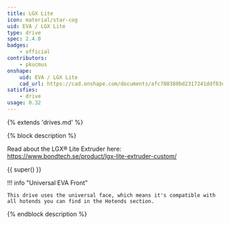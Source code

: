 ```yaml
---
title: LGX Lite
icon: material/star-cog
uid: EVA / LGX Lite
type: drive
spec: 2.4.0
badges:
    - official
contributors: 
    - pkucmus
onshape: 
    uid: EVA / LGX Lite
    cad_url: https://cad.onshape.com/documents/afc780380bd2317241ddf83e/w/e822a01920872e9f27d38958/e/37c09e63f33fc6f60a845257
satisfies:
    - drive
usage: 0.32
---
```


{% extends 'drives.md' %}

{% block description %}

Read about the LGX® Lite Extruder here: https://www.bondtech.se/product/lgx-lite-extruder-custom/

{{ super() }}

!!! info "Universal EVA Front"

    This drive uses the universal face, which means it's compatible with all hotends you can find in the Hotends section.

{% endblock description %}
